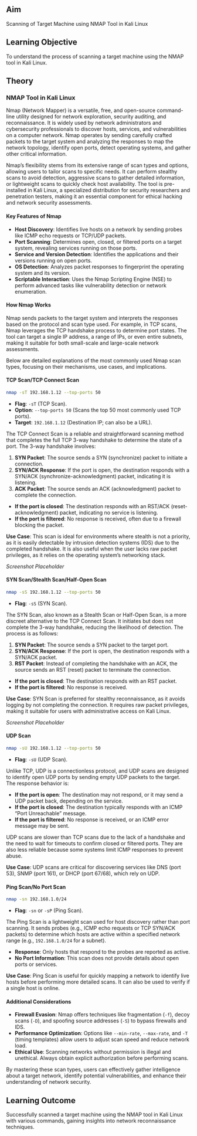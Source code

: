 ## Aim

Scanning of Target Machine using NMAP Tool in Kali Linux

## Learning Objective

To understand the process of scanning a target machine using the NMAP tool in Kali Linux.

## Theory

### NMAP Tool in Kali Linux

Nmap (Network Mapper) is a versatile, free, and open-source command-line utility designed for network exploration, security auditing, and reconnaissance. It is widely used by network administrators and cybersecurity professionals to discover hosts, services, and vulnerabilities on a computer network. Nmap operates by sending carefully crafted packets to the target system and analyzing the responses to map the network topology, identify open ports, detect operating systems, and gather other critical information.

Nmap’s flexibility stems from its extensive range of scan types and options, allowing users to tailor scans to specific needs. It can perform stealthy scans to avoid detection, aggressive scans to gather detailed information, or lightweight scans to quickly check host availability. The tool is pre-installed in Kali Linux, a specialized distribution for security researchers and penetration testers, making it an essential component for ethical hacking and network security assessments.

#### Key Features of Nmap

- **Host Discovery**: Identifies live hosts on a network by sending probes like ICMP echo requests or TCP/UDP packets.
- **Port Scanning**: Determines open, closed, or filtered ports on a target system, revealing services running on those ports.
- **Service and Version Detection**: Identifies the applications and their versions running on open ports.
- **OS Detection**: Analyzes packet responses to fingerprint the operating system and its version.
- **Scriptable Interaction**: Uses the Nmap Scripting Engine (NSE) to perform advanced tasks like vulnerability detection or network enumeration.

#### How Nmap Works

Nmap sends packets to the target system and interprets the responses based on the protocol and scan type used. For example, in TCP scans, Nmap leverages the TCP handshake process to determine port states. The tool can target a single IP address, a range of IPs, or even entire subnets, making it suitable for both small-scale and large-scale network assessments.

Below are detailed explanations of the most commonly used Nmap scan types, focusing on their mechanisms, use cases, and implications.

#### TCP Scan/TCP Connect Scan

```bash
nmap -sT 192.168.1.12 --top-ports 50
```

- **Flag**: `-sT` (TCP Scan).
- **Option**: `--top-ports 50` (Scans the top 50 most commonly used TCP ports).
- **Target**: `192.168.1.12` (Destination IP; can also be a URL).

The TCP Connect Scan is a reliable and straightforward scanning method that completes the full TCP 3-way handshake to determine the state of a port. The 3-way handshake involves:

1. **SYN Packet**: The source sends a SYN (synchronize) packet to initiate a connection.
2. **SYN/ACK Response**: If the port is open, the destination responds with a SYN/ACK (synchronize-acknowledgment) packet, indicating it is listening.
3. **ACK Packet**: The source sends an ACK (acknowledgment) packet to complete the connection.

- **If the port is closed**: The destination responds with an RST/ACK (reset-acknowledgment) packet, indicating no service is listening.
- **If the port is filtered**: No response is received, often due to a firewall blocking the packet.

**Use Case**: This scan is ideal for environments where stealth is not a priority, as it is easily detectable by intrusion detection systems (IDS) due to the completed handshake. It is also useful when the user lacks raw packet privileges, as it relies on the operating system’s networking stack.

_Screenshot Placeholder_

#### SYN Scan/Stealth Scan/Half-Open Scan

```bash
nmap -sS 192.168.1.12 --top-ports 50
```

- **Flag**: `-sS` (SYN Scan).

The SYN Scan, also known as a Stealth Scan or Half-Open Scan, is a more discreet alternative to the TCP Connect Scan. It initiates but does not complete the 3-way handshake, reducing the likelihood of detection. The process is as follows:

1. **SYN Packet**: The source sends a SYN packet to the target port.
2. **SYN/ACK Response**: If the port is open, the destination responds with a SYN/ACK packet.
3. **RST Packet**: Instead of completing the handshake with an ACK, the source sends an RST (reset) packet to terminate the connection.

- **If the port is closed**: The destination responds with an RST packet.
- **If the port is filtered**: No response is received.

**Use Case**: SYN Scan is preferred for stealthy reconnaissance, as it avoids logging by not completing the connection. It requires raw packet privileges, making it suitable for users with administrative access on Kali Linux.

_Screenshot Placeholder_

#### UDP Scan

```bash
nmap -sU 192.168.1.12 --top-ports 50
```

- **Flag**: `-sU` (UDP Scan).

Unlike TCP, UDP is a connectionless protocol, and UDP scans are designed to identify open UDP ports by sending empty UDP packets to the target. The response behavior is:

- **If the port is open**: The destination may not respond, or it may send a UDP packet back, depending on the service.
- **If the port is closed**: The destination typically responds with an ICMP “Port Unreachable” message.
- **If the port is filtered**: No response is received, or an ICMP error message may be sent.

UDP scans are slower than TCP scans due to the lack of a handshake and the need to wait for timeouts to confirm closed or filtered ports. They are also less reliable because some systems limit ICMP responses to prevent abuse.

**Use Case**: UDP scans are critical for discovering services like DNS (port 53), SNMP (port 161), or DHCP (port 67/68), which rely on UDP.

#### Ping Scan/No Port Scan

```bash
nmap -sn 192.168.1.0/24
```

- **Flag**: `-sn` or `-sP` (Ping Scan).

The Ping Scan is a lightweight scan used for host discovery rather than port scanning. It sends probes (e.g., ICMP echo requests or TCP SYN/ACK packets) to determine which hosts are active within a specified network range (e.g., `192.168.1.0/24` for a subnet).

- **Response**: Only hosts that respond to the probes are reported as active.
- **No Port Information**: This scan does not provide details about open ports or services.

**Use Case**: Ping Scan is useful for quickly mapping a network to identify live hosts before performing more detailed scans. It can also be used to verify if a single host is online.

#### Additional Considerations

- **Firewall Evasion**: Nmap offers techniques like fragmentation (`-f`), decoy scans (`-D`), and spoofing source addresses (`-S`) to bypass firewalls and IDS.
- **Performance Optimization**: Options like `--min-rate`, `--max-rate`, and `-T` (timing templates) allow users to adjust scan speed and reduce network load.
- **Ethical Use**: Scanning networks without permission is illegal and unethical. Always obtain explicit authorization before performing scans.

By mastering these scan types, users can effectively gather intelligence about a target network, identify potential vulnerabilities, and enhance their understanding of network security.

## Learning Outcome

Successfully scanned a target machine using the NMAP tool in Kali Linux with various commands, gaining insights into network reconnaissance techniques.
